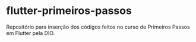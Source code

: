 # flutter-primeiros-passos
Repositório para inserção dos códigos feitos no curso de Primeiros Passos em Flutter pela DIO.
